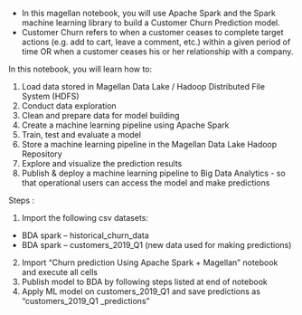 - In this magellan notebook, you will use Apache Spark and the Spark machine learning library to build a Customer Churn Prediction model.
- Customer Churn refers to when a customer ceases to complete target actions (e.g. add to cart, leave a comment, etc.) within a given period of time OR when a customer ceases his or her relationship with a company. 

In this notebook, you will learn how to:

1. Load data stored in Magellan Data Lake / Hadoop Distributed File System (HDFS)
2. Conduct data exploration
3. Clean and prepare data for model building
4. Create a machine learning pipeline using Apache Spark
5. Train, test and evaluate a model
6. Store a machine learning pipeline in the Magellan Data Lake Hadoop Repository
7. Explore and visualize the prediction results
8. Publish & deploy a machine learning pipeline to Big Data Analytics - so that operational users can access the model and make predictions

Steps :

1.	Import the following csv datasets:
- BDA spark – historical_churn_data
- BDA spark – customers_2019_Q1 (new data used for making predictions)
2.	Import “Churn prediction Using Apache Spark + Magellan” notebook and execute all cells 
3.	Publish model to BDA by following steps listed at end of notebook
4. Apply ML model on customers_2019_Q1 and save predictions as “customers_2019_Q1 _predictions” 
